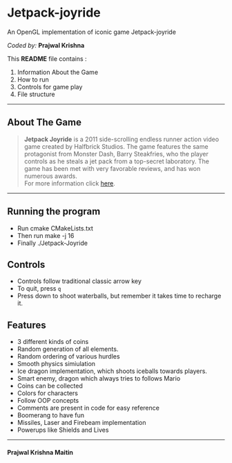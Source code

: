 # Jetpack-joyride
An OpenGL implementation of iconic game Jetpack-joyride

*Coded by:*
**Prajwal Krishna**

This **README** file contains :
 1. Information About the Game
 2. How to run
 3. Controls for game play
 4. File structure

----------


About The Game
-------------

>**Jetpack Joyride** is a 2011 side-scrolling endless runner action video game created by Halfbrick Studios. The game features the same protagonist from Monster Dash, Barry Steakfries, who the player controls as he steals a jet pack from a top-secret laboratory. The game has been met with very favorable reviews, and has won numerous awards.  
For more information click [here](https://en.wikipedia.org/wiki/Jetpack_Joyride).

----------

## Running the program

 - Run
        cmake CMakeLists.txt
 - Then run
        make -j 16
 - Finally
        ./Jetpack-Joyride

## Controls

- Controls follow traditional classic arrow key
- To quit, press `q`
- Press down to shoot waterballs, but remember it takes time to recharge it.

## Features
* 3 different kinds of coins
* Random generation of all elements.
* Random ordering of various hurdles
* Smooth physics simiulation
* Ice dragon implementation, which shoots iceballs towards players.
* Smart enemy, dragon which always tries to follows Mario
* Coins can be collected
* Colors for characters
* Follow OOP concepts
* Comments are present in code for easy reference
* Boomerang to have fun
* Missiles, Laser and Firebeam implementation
* Powerups like Shields and Lives



<!-- ## File Structure

 * [__init__.py](./__init__.py)
 * [people.py](./people.py)
 * [user.py](./user.py)
 * [enemy.py](./enemy.py)
 * [base.py](./base.py)
 * [coins.py](./coins.py)
 * [mario.py](./mario.py)
 * [board.py](./board.py)
 * [status.py](./status.py)
 * [hurdles.py](./hurdles.py)
 * [obstacles.py](./obstacles.py)
 * [background.py](./background.py)
 * [requirements.txt](./requirements.txt)
 * [README.md](./README.md) -->

_______________

#### Prajwal Krishna Maitin
